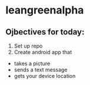 # leangreenalpha


## Ojbectives for today: 
1. Set up repo
2. Create android app that
  * takes a picture
  * sends a text message
  * gets your device location
